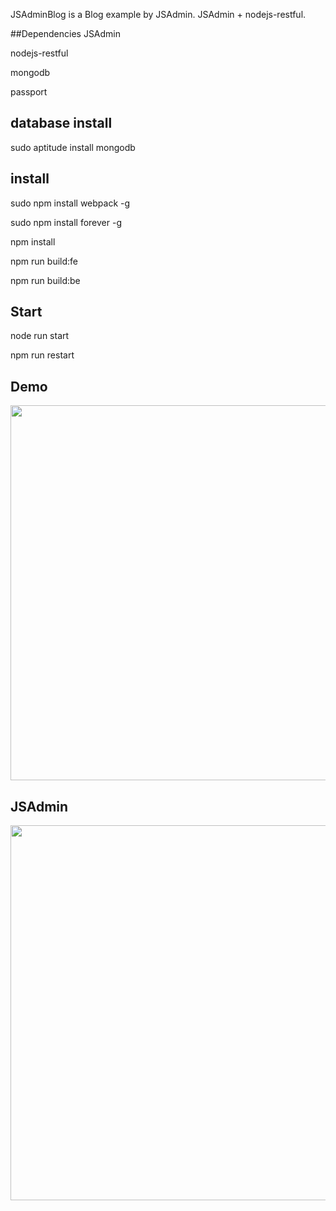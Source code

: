 JSAdminBlog is a Blog example by JSAdmin. JSAdmin + nodejs-restful.


##Dependencies
JSAdmin

nodejs-restful

mongodb

passport

## database install
sudo aptitude install mongodb

## install
sudo npm install webpack -g

sudo npm install forever -g

npm install

npm run build:fe

npm run build:be

## Start

node run start

npm run restart


## Demo

<p align="center"><a href="https://makerobot.org" target="_blank"><img width="600"src="http://jsadmin.makerobot.org/upload-1486169949080-image.png"></a></p>

## JSAdmin

<p align="center"><img width="600" src="http://jsadmin.makerobot.org/upload-1486170289261-image.png" ></p>

